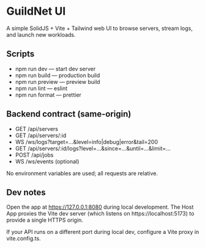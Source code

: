 # GuildNet UI

A simple SolidJS + Vite + Tailwind web UI to browse servers, stream logs, and launch new workloads.

## Scripts

- npm run dev — start dev server
- npm run build — production build
- npm run preview — preview build
- npm run lint — eslint
- npm run format — prettier

## Backend contract (same-origin)

- GET /api/servers
- GET /api/servers/:id
- WS /ws/logs?target=...&level=info|debug|error&tail=200
- GET /api/servers/:id/logs?level=...&since=...&until=...&limit=...
- POST /api/jobs
- WS /ws/events (optional)

No environment variables are used; all requests are relative.

## Dev notes

Open the app at https://127.0.0.1:8080 during local development. The Host App proxies the Vite dev server (which listens on https://localhost:5173) to provide a single HTTPS origin.

If your API runs on a different port during local dev, configure a Vite proxy in vite.config.ts.
